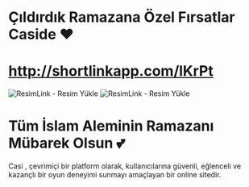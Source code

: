 # Çıldırdık Ramazana Özel Fırsatlar Caside ❤

# http://shortlinkapp.com/lKrPt

<img src="https://r.resimlink.com/GmQ6P2.png" title="ResimLink - Resim Yükle" alt="ResimLink - Resim Yükle"></a>
<img src="https://r.resimlink.com/GmQ6P2.png" title="ResimLink - Resim Yükle" alt="ResimLink - Resim Yükle"></a>

# Tüm İslam Aleminin Ramazanı Mübarek Olsun 💕

Casi , çevrimiçi bir platform olarak, kullanıcılarına güvenli, eğlenceli ve kazançlı bir oyun deneyimi sunmayı amaçlayan bir online sitedir.
